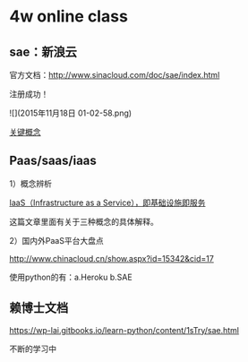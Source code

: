 # 4w online class


## sae：新浪云

官方文档：http://www.sinacloud.com/doc/sae/index.html

注册成功！

![](2015年11月18日 01-02-58.png)

[关键概念](http://www.sinacloud.com/doc/sae/tutorial/concept.html)





## Paas/saas/iaas

1）概念辨析

[IaaS（Infrastructure as a Service），即基础设施即服务](http://baike.baidu.com/link?url=ufA3eMUuOobItOYTWLG6lZMwr8gVLc-w_mYPk-E_3tYv18jLbQRegx0FtpNQwa5oC1wBgVqS4NJt6gjrMW4sM_)

这篇文章里面有关于三种概念的具体解释。

2）国内外PaaS平台大盘点

http://www.chinacloud.cn/show.aspx?id=15342&cid=17

使用python的有：a.Heroku b.SAE 



## 赖博士文档

https://wp-lai.gitbooks.io/learn-python/content/1sTry/sae.html

不断的学习中